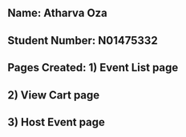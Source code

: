 ## Name: Atharva Oza
## Student Number: N01475332

## Pages Created: 1) Event List page
##                2) View Cart page
##                3) Host Event page
